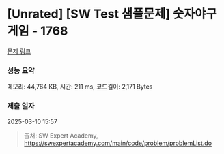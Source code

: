 # [Unrated] [SW Test 샘플문제] 숫자야구게임 - 1768 

[문제 링크](https://swexpertacademy.com/main/code/problem/problemDetail.do?contestProbId=AV4su3xKXFUDFAUf) 

### 성능 요약

메모리: 44,764 KB, 시간: 211 ms, 코드길이: 2,171 Bytes

### 제출 일자

2025-03-10 15:57



> 출처: SW Expert Academy, https://swexpertacademy.com/main/code/problem/problemList.do